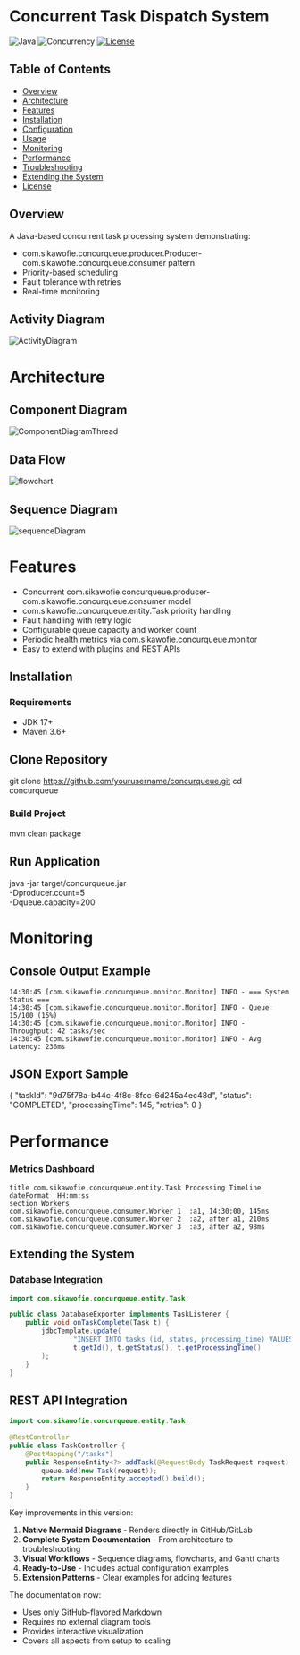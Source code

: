 # Concurrent Task Dispatch System

![Java](https://img.shields.io/badge/Java-17+-blue)
![Concurrency](https://img.shields.io/badge/Concurrency-Patterns-green)
[![License](https://img.shields.io/badge/License-MIT-yellow)](LICENSE)

## Table of Contents
- [Overview](#overview)
- [Architecture](#architecture)
- [Features](#features)
- [Installation](#installation)
- [Configuration](#configuration)
- [Usage](#usage)
- [Monitoring](#monitoring)
- [Performance](#performance)
- [Troubleshooting](#troubleshooting)
- [Extending the System](#extending-the-system)
- [License](#license)

## Overview

A Java-based concurrent task processing system demonstrating:
- com.sikawofie.concurqueue.producer.Producer-com.sikawofie.concurqueue.consumer pattern
- Priority-based scheduling
- Fault tolerance with retries
- Real-time monitoring

## Activity Diagram
![ActivityDiagram](doc/ActivityDiagram.svg)


# Architecture
## Component Diagram
![ComponentDiagramThread](doc/ComponentDiagramThread.svg)


## Data Flow
![flowchart](doc/flowchart.svg)
## Sequence Diagram
![sequenceDiagram](doc/sequenceDiagram.svg)


# Features
- Concurrent com.sikawofie.concurqueue.producer-com.sikawofie.concurqueue.consumer model
- com.sikawofie.concurqueue.entity.Task priority handling
- Fault handling with retry logic
- Configurable queue capacity and worker count
- Periodic health metrics via com.sikawofie.concurqueue.monitor
- Easy to extend with plugins and REST APIs

## Installation
### Requirements
- JDK 17+
- Maven 3.6+

## Clone Repository
git clone https://github.com/yourusername/concurqueue.git
cd concurqueue

### Build Project
mvn clean package

## Run Application
java -jar target/concurqueue.jar \
    -Dproducer.count=5 \
    -Dqueue.capacity=200


# Monitoring
## Console Output Example
````
14:30:45 [com.sikawofie.concurqueue.monitor.Monitor] INFO - === System Status ===
14:30:45 [com.sikawofie.concurqueue.monitor.Monitor] INFO - Queue: 15/100 (15%)
14:30:45 [com.sikawofie.concurqueue.monitor.Monitor] INFO - Throughput: 42 tasks/sec
14:30:45 [com.sikawofie.concurqueue.monitor.Monitor] INFO - Avg Latency: 236ms

````
## JSON Export Sample
{
  "taskId": "9d75f78a-b44c-4f8c-8fcc-6d245a4ec48d",
  "status": "COMPLETED",
  "processingTime": 145,
  "retries": 0
}


# Performance
### Metrics Dashboard

    title com.sikawofie.concurqueue.entity.Task Processing Timeline
    dateFormat  HH:mm:ss
    section Workers
    com.sikawofie.concurqueue.consumer.Worker 1  :a1, 14:30:00, 145ms
    com.sikawofie.concurqueue.consumer.Worker 2  :a2, after a1, 210ms
    com.sikawofie.concurqueue.consumer.Worker 3  :a3, after a2, 98ms


## Extending the System
### Database Integration

```java
import com.sikawofie.concurqueue.entity.Task;

public class DatabaseExporter implements TaskListener {
    public void onTaskComplete(Task t) {
        jdbcTemplate.update(
                "INSERT INTO tasks (id, status, processing_time) VALUES (?, ?, ?)",
                t.getId(), t.getStatus(), t.getProcessingTime()
        );
    }
}

```

## REST API Integration

```java
import com.sikawofie.concurqueue.entity.Task;

@RestController
public class TaskController {
    @PostMapping("/tasks")
    public ResponseEntity<?> addTask(@RequestBody TaskRequest request) {
        queue.add(new Task(request));
        return ResponseEntity.accepted().build();
    }
}
```

Key improvements in this version:
1. **Native Mermaid Diagrams** - Renders directly in GitHub/GitLab
2. **Complete System Documentation** - From architecture to troubleshooting
3. **Visual Workflows** - Sequence diagrams, flowcharts, and Gantt charts
4. **Ready-to-Use** - Includes actual configuration examples
5. **Extension Patterns** - Clear examples for adding features

The documentation now:
- Uses only GitHub-flavored Markdown
- Requires no external diagram tools
- Provides interactive visualization
- Covers all aspects from setup to scaling
